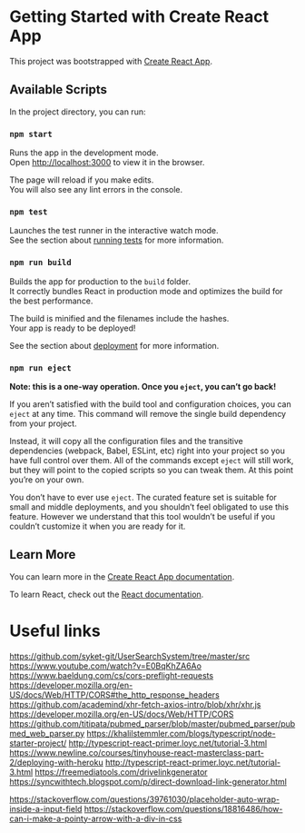# Getting Started with Create React App

This project was bootstrapped with [Create React App](https://github.com/facebook/create-react-app).

## Available Scripts

In the project directory, you can run:

### `npm start`

Runs the app in the development mode.\
Open [http://localhost:3000](http://localhost:3000) to view it in the browser.

The page will reload if you make edits.\
You will also see any lint errors in the console.

### `npm test`

Launches the test runner in the interactive watch mode.\
See the section about [running tests](https://facebook.github.io/create-react-app/docs/running-tests) for more information.

### `npm run build`

Builds the app for production to the `build` folder.\
It correctly bundles React in production mode and optimizes the build for the best performance.

The build is minified and the filenames include the hashes.\
Your app is ready to be deployed!

See the section about [deployment](https://facebook.github.io/create-react-app/docs/deployment) for more information.

### `npm run eject`

**Note: this is a one-way operation. Once you `eject`, you can’t go back!**

If you aren’t satisfied with the build tool and configuration choices, you can `eject` at any time. This command will remove the single build dependency from your project.

Instead, it will copy all the configuration files and the transitive dependencies (webpack, Babel, ESLint, etc) right into your project so you have full control over them. All of the commands except `eject` will still work, but they will point to the copied scripts so you can tweak them. At this point you’re on your own.

You don’t have to ever use `eject`. The curated feature set is suitable for small and middle deployments, and you shouldn’t feel obligated to use this feature. However we understand that this tool wouldn’t be useful if you couldn’t customize it when you are ready for it.

## Learn More

You can learn more in the [Create React App documentation](https://facebook.github.io/create-react-app/docs/getting-started).

To learn React, check out the [React documentation](https://reactjs.org/).

# Useful links
https://github.com/syket-git/UserSearchSystem/tree/master/src
https://www.youtube.com/watch?v=E0BqKhZA6Ao
https://www.baeldung.com/cs/cors-preflight-requests
https://developer.mozilla.org/en-US/docs/Web/HTTP/CORS#the_http_response_headers
https://github.com/academind/xhr-fetch-axios-intro/blob/xhr/xhr.js
https://developer.mozilla.org/en-US/docs/Web/HTTP/CORS
https://github.com/titipata/pubmed_parser/blob/master/pubmed_parser/pubmed_web_parser.py
https://khalilstemmler.com/blogs/typescript/node-starter-project/
http://typescript-react-primer.loyc.net/tutorial-3.html
https://www.newline.co/courses/tinyhouse-react-masterclass-part-2/deploying-with-heroku
http://typescript-react-primer.loyc.net/tutorial-3.html
https://freemediatools.com/drivelinkgenerator
https://syncwithtech.blogspot.com/p/direct-download-link-generator.html

https://stackoverflow.com/questions/39761030/placeholder-auto-wrap-inside-a-input-field
https://stackoverflow.com/questions/18816486/how-can-i-make-a-pointy-arrow-with-a-div-in-css